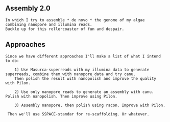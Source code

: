
## Assembly 2.0
    In which I try to assemble * de novo * the genome of my algae combining nanopore and illumina reads.
    Buckle up for this rollercoaster of fun and despair.
    
## Approaches
    Since we have different approaches I'll make a list of what I intend to do:
    
        1) Use Masurca-superreads with my illumina data to generate superreads, combine them with nanopore data and try canu.
        Then polish the result with nanopolish and improve the quality with Pilon.
        
        2) Use only nanopore reads to generate an assembly with canu. Polish with nanopolish. Then improve using Pilon.
        
        3) Assembly nanopore, then polish using racon. Improve with Pilon.
        
     Then we'll use SSPACE-standar for re-scaffolding. Or whatever.
